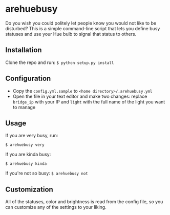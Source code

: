 arehuebusy
========================
Do you wish you could politely let people know you would not like to be disturbed? This is a simple command-line script that lets you define busy statuses and use your Hue bulb to signal that status to others.

## Installation
Clone the repo and run:
`$ python setup.py install`
## Configuration
* Copy the `config.yml.sample` to `<home directory>/.arehuebusy.yml`
* Open the file in your text editor and make two changes: replace `bridge_ip` with your IP and `light` with the full name of the light you want to manage

## Usage
If you are very busy, run:

`$ arehuebusy very`

If you are kinda busy:

`$ arehuebusy kinda`

If you're not so busy:
`$ arehuebusy not`

## Customization
All of the statuses, color and brightness is read from the config file, so you can customize any of the settings to your liking.